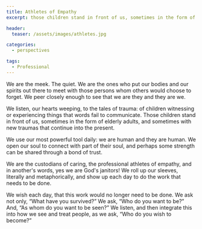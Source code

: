 ```yaml
---
title: Athletes of Empathy
excerpt: those children stand in front of us, sometimes in the form of elderly adults

header:
  teaser: /assets/images/athletes.jpg

categories:
  - perspectives

tags:
  - Professional
---
```

We are the meek. The quiet. We are the ones who put our bodies and our spirits out there to meet with those persons whom others would choose to forget. We peer closely enough to see that we are they and they are we.

We listen, our hearts weeping, to the tales of trauma: of children witnessing or experiencing things that words fail to communicate. Those children stand in front of us, sometimes in the form of elderly adults, and sometimes with new traumas that continue into the present.

We use our most powerful tool daily: we are human and they are human. We open our soul to connect with part of their soul, and perhaps some strength can be shared through a bond of trust.

We are the custodians of caring, the professional athletes of empathy, and in another's words, yes we are God's janitors! We roll up our sleeves, literally and metaphorically, and show up each day to do the work that needs to be done.

We wish each day, that this work would no longer need to be done. We ask not only, “What have you survived?” We ask, “Who do you want to be?” And, “As whom do you want to be seen?” We listen, and then integrate this into how we see and treat people, as we ask, “Who do you wish to become?”
